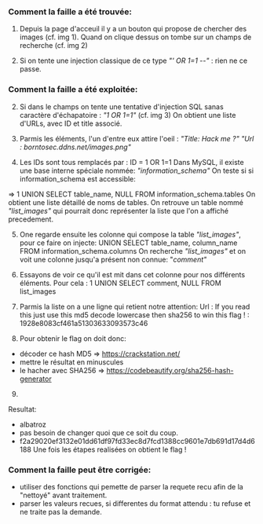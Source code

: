 ### Comment la faille a été trouvée:

1. Depuis la page d'acceuil il y a un bouton qui propose de chercher des images (cf. img 1).
Quand on clique dessus on tombe sur un champs de recherche (cf. img 2)

2. Si on tente une injection classique de ce type *"' OR 1=1 --"* : rien ne ce passe.

### Comment la faille a été exploitée:

2. Si dans le champs on tente une  tentative d'injection SQL sanas caractère d'échapatoire : *"1 OR 1=1"* (cf. img 3)
On obtient une liste d'URLs, avec ID et title associé.

3. Parmis les éléments, l'un d'entre eux attire l'oeil : 
*"Title: Hack me ?"*
*"Url : borntosec.ddns.net/images.png"*

4. Les IDs sont tous remplacés par : ID = 1 OR 1=1
Dans MySQL, il existe une base interne spéciale nommée: *"information_schema"*
On teste si si information_schema est accessible:

=> 1 UNION SELECT table_name, NULL FROM information_schema.tables
On obtient une liste détaillé de noms de tables.
On retrouve un table nommé *"list_images"* qui pourrait donc représenter la liste que l'on a affiché precedement.

5. One regarde ensuite les colonne qui compose la table *"list_images"*, pour ce faire on injecte: UNION SELECT table_name, column_name FROM information_schema.columns
On recherche *"list_images"* et on voit une colonne jusqu'a présent non connue: "*comment"*

6. Essayons de voir ce qu'il est mit dans cet colonne pour nos différents éléments. 
Pour cela : 1 UNION SELECT comment, NULL FROM list_images

7. Parmis la liste on a une ligne qui retient notre attention:
Url : If you read this just use this md5 decode lowercase then sha256 to win this flag ! : 1928e8083cf461a51303633093573c46

8. Pour obtenir le flag on doit donc:
- décoder ce hash MD5 => https://crackstation.net/
- mettre le résultat en minuscules
- le hacher avec SHA256 => https://codebeautify.org/sha256-hash-generator

9. 
Resultat:
- albatroz
- pas besoin de changer quoi que ce soit du coup.
- f2a29020ef3132e01dd61df97fd33ec8d7fcd1388cc9601e7db691d17d4d6188
Une fois les étapes realisées on obtient le flag !

### Comment la faille peut être corrigée:

- utiliser des fonctions qui pemette de parser la requete recu afin de la "nettoyé" avant traitement.
- parser les valeurs recues, si differentes du format attendu : tu refuse et ne traite pas la demande.